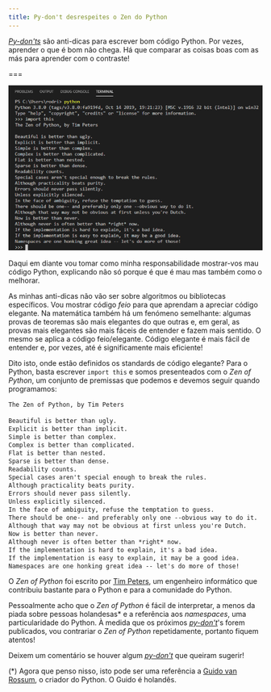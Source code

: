 ```yaml
---
title: Py-don't desrespeites o Zen do Python
---
```


[_Py-don'ts_][pydont] são anti-dicas para escrever bom código Python. Por vezes, aprender o que é bom não chega. Há que comparar as coisas boas com as más para aprender com o contraste!

===

![Captura de ecrã com o resultado de correr "import this".](import_this.png)

Daqui em diante vou tomar como minha responsabilidade mostrar-vos mau código Python, explicando não só porque é que é mau mas também como o melhorar.

As minhas anti-dicas não vão ser sobre algoritmos ou bibliotecas específicos. Vou mostrar código _feio_ para que aprendam a apreciar código elegante. Na matemática também há um fenómeno semelhante: algumas provas de teoremas são mais elegantes do que outras e, em geral, as provas mais elegantes são mais fáceis de entender e fazem mais sentido. O mesmo se aplica a código feio/elegante. Código elegante é mais fácil de entender e, por vezes, até é significamente mais eficiente!

Dito isto, onde estão definidos os standards de código elegante? Para o Python, basta escrever `import this` e somos presenteados com o _Zen of Python_, um conjunto de premissas que podemos e devemos seguir quando programamos:
 
```
The Zen of Python, by Tim Peters

Beautiful is better than ugly.
Explicit is better than implicit.
Simple is better than complex.
Complex is better than complicated.
Flat is better than nested.
Sparse is better than dense.
Readability counts.
Special cases aren't special enough to break the rules.
Although practicality beats purity.
Errors should never pass silently.
Unless explicitly silenced.
In the face of ambiguity, refuse the temptation to guess.
There should be one-- and preferably only one --obvious way to do it.
Although that way may not be obvious at first unless you're Dutch.
Now is better than never.
Although never is often better than *right* now.
If the implementation is hard to explain, it's a bad idea.
If the implementation is easy to explain, it may be a good idea.
Namespaces are one honking great idea -- let's do more of those!
```

O _Zen of Python_ foi escrito por [Tim Peters][tim-peters], um engenheiro informático que contribuiu bastante para o Python e para a comunidade do Python.

Pessoalmente acho que o _Zen of Python_ é fácil de interpretar, a menos da piada sobre pessoas holandesas* e a referência aos _namespaces_, uma particularidade do Python. À medida que os próximos [_py-don't_][pydont]'s forem publicados, vou contrariar o _Zen of Python_ repetidamente, portanto fiquem atentos!

Deixem um comentário se houver algum [_py-don't_][pydont] que queiram sugerir!

(*) Agora que penso nisso, isto pode ser uma referência a [Guido van Rossum][guido], o criador do Python. O Guido é holandês.

[tim-peters]: https://en.wikipedia.org/wiki/Tim_Peters_(software_engineer)
[guido]: https://en.wikipedia.org/wiki/Guido_van_Rossum
[pydont]: https://mathspp.com/blog/pydonts